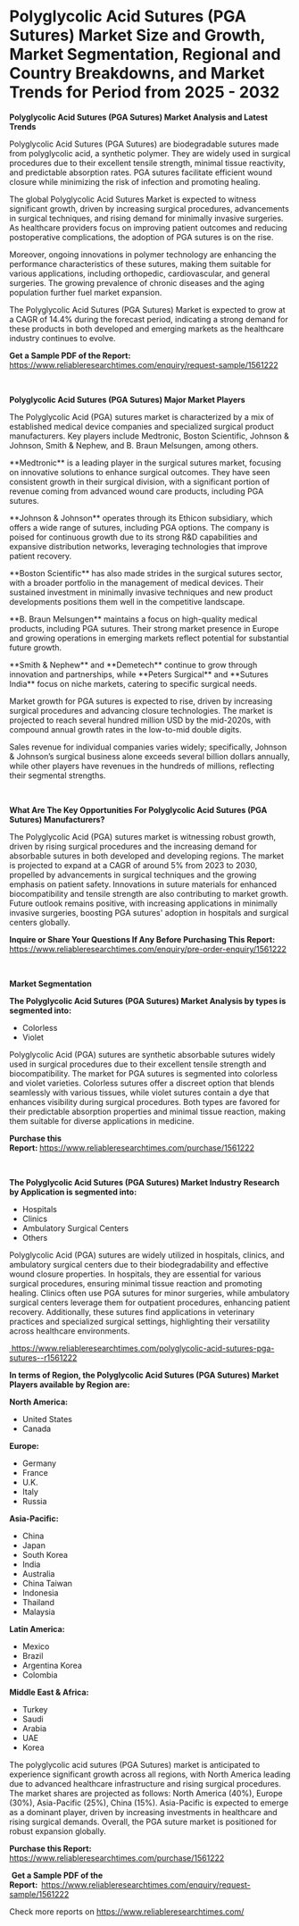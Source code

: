 <p><h1>Polyglycolic Acid Sutures (PGA Sutures) Market Size and Growth, Market Segmentation, Regional and Country Breakdowns, and Market Trends for Period from 2025 -  2032</h1></p><p><strong>Polyglycolic Acid Sutures (PGA Sutures) Market Analysis and Latest Trends</strong></p>
<p><p>Polyglycolic Acid Sutures (PGA Sutures) are biodegradable sutures made from polyglycolic acid, a synthetic polymer. They are widely used in surgical procedures due to their excellent tensile strength, minimal tissue reactivity, and predictable absorption rates. PGA sutures facilitate efficient wound closure while minimizing the risk of infection and promoting healing.</p><p>The global Polyglycolic Acid Sutures Market is expected to witness significant growth, driven by increasing surgical procedures, advancements in surgical techniques, and rising demand for minimally invasive surgeries. As healthcare providers focus on improving patient outcomes and reducing postoperative complications, the adoption of PGA sutures is on the rise. </p><p>Moreover, ongoing innovations in polymer technology are enhancing the performance characteristics of these sutures, making them suitable for various applications, including orthopedic, cardiovascular, and general surgeries. The growing prevalence of chronic diseases and the aging population further fuel market expansion.</p><p>The Polyglycolic Acid Sutures (PGA Sutures) Market is expected to grow at a CAGR of 14.4% during the forecast period, indicating a strong demand for these products in both developed and emerging markets as the healthcare industry continues to evolve.</p></p>
<p><strong>Get a Sample PDF of the Report:&nbsp;</strong> <a href="https://www.reliableresearchtimes.com/enquiry/request-sample/1561222?utm_campaign=2454&utm_medium=2&utm_source=Github&utm_content=ia&utm_term=04032025&utm_id=polyglycolic-acid-sutures-pga-sutures">https://www.reliableresearchtimes.com/enquiry/request-sample/1561222</a></p>
<p>&nbsp;</p>
<p><strong>Polyglycolic Acid Sutures (PGA Sutures) Major Market Players</strong></p>
<p><p>The Polyglycolic Acid (PGA) sutures market is characterized by a mix of established medical device companies and specialized surgical product manufacturers. Key players include Medtronic, Boston Scientific, Johnson & Johnson, Smith & Nephew, and B. Braun Melsungen, among others. </p><p>**Medtronic** is a leading player in the surgical sutures market, focusing on innovative solutions to enhance surgical outcomes. They have seen consistent growth in their surgical division, with a significant portion of revenue coming from advanced wound care products, including PGA sutures.</p><p>**Johnson & Johnson** operates through its Ethicon subsidiary, which offers a wide range of sutures, including PGA options. The company is poised for continuous growth due to its strong R&D capabilities and expansive distribution networks, leveraging technologies that improve patient recovery.</p><p>**Boston Scientific** has also made strides in the surgical sutures sector, with a broader portfolio in the management of medical devices. Their sustained investment in minimally invasive techniques and new product developments positions them well in the competitive landscape.</p><p>**B. Braun Melsungen** maintains a focus on high-quality medical products, including PGA sutures. Their strong market presence in Europe and growing operations in emerging markets reflect potential for substantial future growth.</p><p>**Smith & Nephew** and **Demetech** continue to grow through innovation and partnerships, while **Peters Surgical** and **Sutures India** focus on niche markets, catering to specific surgical needs.</p><p>Market growth for PGA sutures is expected to rise, driven by increasing surgical procedures and advancing closure technologies. The market is projected to reach several hundred million USD by the mid-2020s, with compound annual growth rates in the low-to-mid double digits. </p><p>Sales revenue for individual companies varies widely; specifically, Johnson & Johnson’s surgical business alone exceeds several billion dollars annually, while other players have revenues in the hundreds of millions, reflecting their segmental strengths.</p></p>
<p>&nbsp;</p>
<p><strong>What Are The Key Opportunities For Polyglycolic Acid Sutures (PGA Sutures) Manufacturers?</strong></p>
<p><p>The Polyglycolic Acid (PGA) sutures market is witnessing robust growth, driven by rising surgical procedures and the increasing demand for absorbable sutures in both developed and developing regions. The market is projected to expand at a CAGR of around 5% from 2023 to 2030, propelled by advancements in surgical techniques and the growing emphasis on patient safety. Innovations in suture materials for enhanced biocompatibility and tensile strength are also contributing to market growth. Future outlook remains positive, with increasing applications in minimally invasive surgeries, boosting PGA sutures' adoption in hospitals and surgical centers globally.</p></p>
<p><strong>Inquire or Share Your Questions If Any Before Purchasing This Report:</strong> <a href="https://www.reliableresearchtimes.com/enquiry/pre-order-enquiry/1561222?utm_campaign=2454&utm_medium=2&utm_source=Github&utm_content=ia&utm_term=04032025&utm_id=polyglycolic-acid-sutures-pga-sutures">https://www.reliableresearchtimes.com/enquiry/pre-order-enquiry/1561222</a></p>
<p>&nbsp;</p>
<p><strong>Market Segmentation</strong></p>
<p><strong>The Polyglycolic Acid Sutures (PGA Sutures) Market Analysis by types is segmented into:</strong></p>
<p><ul><li>Colorless</li><li>Violet</li></ul></p>
<p><p>Polyglycolic Acid (PGA) sutures are synthetic absorbable sutures widely used in surgical procedures due to their excellent tensile strength and biocompatibility. The market for PGA sutures is segmented into colorless and violet varieties. Colorless sutures offer a discreet option that blends seamlessly with various tissues, while violet sutures contain a dye that enhances visibility during surgical procedures. Both types are favored for their predictable absorption properties and minimal tissue reaction, making them suitable for diverse applications in medicine.</p></p>
<p><strong>Purchase this Report:&nbsp;</strong><a href="https://www.reliableresearchtimes.com/purchase/1561222?utm_campaign=2454&utm_medium=2&utm_source=Github&utm_content=ia&utm_term=04032025&utm_id=polyglycolic-acid-sutures-pga-sutures">https://www.reliableresearchtimes.com/purchase/1561222</a></p>
<p>&nbsp;</p>
<p><strong>The Polyglycolic Acid Sutures (PGA Sutures) Market Industry Research by Application is segmented into:</strong></p>
<p><ul><li>Hospitals</li><li>Clinics</li><li>Ambulatory Surgical Centers</li><li>Others</li></ul></p>
<p><p>Polyglycolic Acid (PGA) sutures are widely utilized in hospitals, clinics, and ambulatory surgical centers due to their biodegradability and effective wound closure properties. In hospitals, they are essential for various surgical procedures, ensuring minimal tissue reaction and promoting healing. Clinics often use PGA sutures for minor surgeries, while ambulatory surgical centers leverage them for outpatient procedures, enhancing patient recovery. Additionally, these sutures find applications in veterinary practices and specialized surgical settings, highlighting their versatility across healthcare environments.</p></p>
<p><a href="https://www.reliableresearchtimes.com/polyglycolic-acid-sutures-pga-sutures--r1561222?utm_campaign=2454&utm_medium=2&utm_source=Github&utm_content=ia&utm_term=04032025&utm_id=polyglycolic-acid-sutures-pga-sutures">&nbsp;https://www.reliableresearchtimes.com/polyglycolic-acid-sutures-pga-sutures--r1561222</a></p>
<p><strong>In terms of Region, the Polyglycolic Acid Sutures (PGA Sutures) Market Players available by Region are:</strong></p>
<p>
    <p> <strong> North America: </strong>
        <ul>
            <li>United States</li>
            <li>Canada</li>
        </ul>
        </p> 
    <p> <strong> Europe: </strong>
        <ul>
            <li>Germany</li>
            <li>France</li>
            <li>U.K.</li>
            <li>Italy</li>
            <li>Russia</li>
        </ul>
        </p> 
    <p> <strong> Asia-Pacific: </strong>
        <ul>
            <li>China</li>
            <li>Japan</li>
            <li>South Korea</li>
            <li>India</li>
            <li>Australia</li>
            <li>China Taiwan</li>
            <li>Indonesia</li>
            <li>Thailand</li>
            <li>Malaysia</li>
        </ul>
        </p> 
    <p> <strong> Latin America: </strong>
        <ul>
            <li>Mexico</li>
            <li>Brazil</li>
            <li>Argentina Korea</li>
            <li>Colombia</li>
        </ul>
        </p> 
    <p> <strong> Middle East & Africa: </strong>
        <ul>
            <li>Turkey</li>
            <li>Saudi</li>
            <li>Arabia</li>
            <li>UAE</li>
            <li>Korea</li>
        </ul>
    </p>
    </p>
<p><p>The polyglycolic acid sutures (PGA Sutures) market is anticipated to experience significant growth across all regions, with North America leading due to advanced healthcare infrastructure and rising surgical procedures. The market shares are projected as follows: North America (40%), Europe (30%), Asia-Pacific (25%), China (15%). Asia-Pacific is expected to emerge as a dominant player, driven by increasing investments in healthcare and rising surgical demands. Overall, the PGA suture market is positioned for robust expansion globally.</p></p>
<p><strong>Purchase this Report: </strong><a href="https://www.reliableresearchtimes.com/purchase/1561222?utm_campaign=2454&utm_medium=2&utm_source=Github&utm_content=ia&utm_term=04032025&utm_id=polyglycolic-acid-sutures-pga-sutures">https://www.reliableresearchtimes.com/purchase/1561222</a></p>
<p>&nbsp;<strong>Get a Sample PDF of the Report:&nbsp;&nbsp;</strong><a href="https://www.reliableresearchtimes.com/enquiry/request-sample/1561222?utm_campaign=2454&utm_medium=2&utm_source=Github&utm_content=ia&utm_term=04032025&utm_id=polyglycolic-acid-sutures-pga-sutures">https://www.reliableresearchtimes.com/enquiry/request-sample/1561222</a></p>
<p><strong></strong></p>
<p>Check more reports on <a href="https://www.reliableresearchtimes.com/?utm_campaign=2454&utm_medium=2&utm_source=Github&utm_content=ia&utm_term=04032025&utm_id=polyglycolic-acid-sutures-pga-sutures">https://www.reliableresearchtimes.com/</a></p>